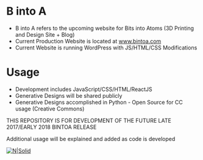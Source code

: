 # B into A

* B into A refers to the upcoming website for Bits into Atoms (3D Printing and Design Site + Blog)
* Current Production Website is located at www.bintoa.com
* Current Website is running WordPress with JS/HTML/CSS Modifications

# Usage
- Development includes JavaScript/CSS/HTML/ReactJS 
- Generative Designs will be shared publicly
- Generative Designs accomplished in Python - Open Source for CC usage (Creative Commons)

THIS REPOSITORY IS FOR DEVELOPMENT OF THE FUTURE LATE 2017/EARLY 2018 BINTOA RELEASE

Additional usage will be explained and added as code is developed

[![N|Solid](https://cldup.com/dTxpPi9lDf.thumb.png)](https://nodesource.com/products/nsolid)

